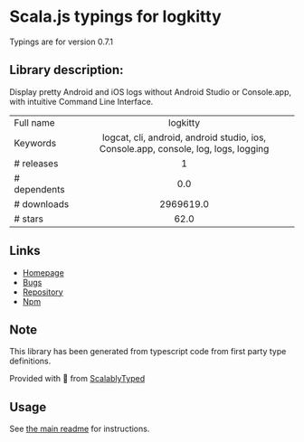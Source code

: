 
# Scala.js typings for logkitty

Typings are for version 0.7.1

## Library description:
Display pretty Android and iOS logs without Android Studio or Console.app, with intuitive Command Line Interface.

|                    |                 |
| ------------------ | :-------------: |
| Full name          | logkitty |
| Keywords           | logcat, cli, android, android studio, ios, Console.app, console, log, logs, logging |
| # releases         | 1 |
| # dependents       | 0.0 |
| # downloads        | 2969619.0 |
| # stars            | 62.0 |

## Links
- [Homepage](https://github.com/zamotany/logkitty)
- [Bugs](https://github.com/zamotany/logkitty/issues)
- [Repository](https://github.com/zamotany/logkitty)
- [Npm](https://www.npmjs.com/package/logkitty)
    


## Note
This library has been generated from typescript code from first party type definitions.

Provided with :purple_heart: from [ScalablyTyped](https://github.com/oyvindberg/ScalablyTyped)

## Usage
See [the main readme](../../readme.md) for instructions.


